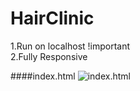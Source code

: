 # HairClinic
1.Run on localhost !important <br>
2.Fully Responsive

####index.html
![index.html](https://i.postimg.cc/2yrjFQ4p/clinic02.png)
